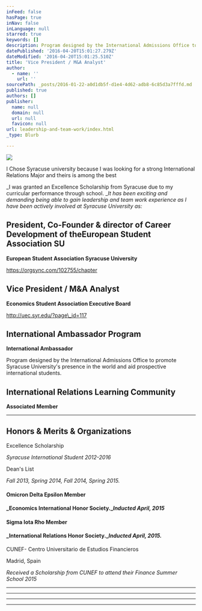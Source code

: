 ```yaml
---
inFeed: false
hasPage: true
inNav: false
inLanguage: null
starred: true
keywords: []
description: Program designed by the International Admissions Office to promote Syracuse University’s presence in the world and aid prospective international students.
datePublished: '2016-04-20T15:01:27.279Z'
dateModified: '2016-04-20T15:01:25.510Z'
title: 'Vice President / M&A Analyst'
author:
  - name: ''
    url: ''
sourcePath: _posts/2016-01-22-a0d1db5f-d1e4-4d62-adb8-6c85d3a7fffd.md
published: true
authors: []
publisher:
  name: null
  domain: null
  url: null
  favicon: null
url: leadership-and-team-work/index.html
_type: Blurb

---
```

![](https://s3-us-west-2.amazonaws.com/the-grid-img/p/e08168e7dae190afe1a75fb52652dfade74bd151.png)

I Chose Syracuse university because I was looking for a strong International Relations Major and theirs is among the best

_I was granted an Excellence Scholarship from Syracuse due to my curricular performance through school. __It has been exciting and demanding being able to gain leadership and team work experience as I have been actively involved at Syracuse University as:_

## President, Co-Founder & director of Career Development of theEuropean Student Association SU

**European Student Association Syracuse University**

https://orgsync.com/102755/chapter

## Vice President / M&A Analyst

**Economics Student Association Executive Board**

http://uec.syr.edu/?page\_id=117

## International Ambassador Program

**International Ambassador**

Program designed by the International Admissions Office to promote Syracuse University's presence in the world and aid prospective international students.

## International Relations Learning Community

**Associated Member**

****

## Honors & Merits & Organizations

Excellence Scholarship

_Syracuse International Student 2012-2016_

Dean's List

_Fall 2013, Spring 2014, Fall 2014, Spring 2015\._

#### Omicron Delta Epsilon Member

#### _Economics International Honor Society.__Inducted April, 2015_

#### Sigma Iota Rho Member

#### _International Relations Honor Society.__Inducted April, 2015\._

CUNEF- Centro Universitario de Estudios Financieros

Madrid, Spain

_Received a Scholarship from CUNEF to attend their Finance Summer School 2015_

****

****

****

****